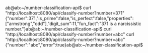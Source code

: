 ab@ab:~/number-classification-api$ curl "http://localhost:8080/api/classify-number?number=371"
{"number":371,"is_prime":false,"is_perfect":false,"properties":["armstrong","odd"],"digit_sum":11,"fun_fact":"371 is a narcissistic number."}ab@ab:~/number-classification-api$ curl "http://localhost:8080/api/classify-number?number=abc"                        curl "http://localhost:8080/api/classify-number?number=abc"
{"number":"abc","error":true}ab@ab:~/number-classification-api$ 
